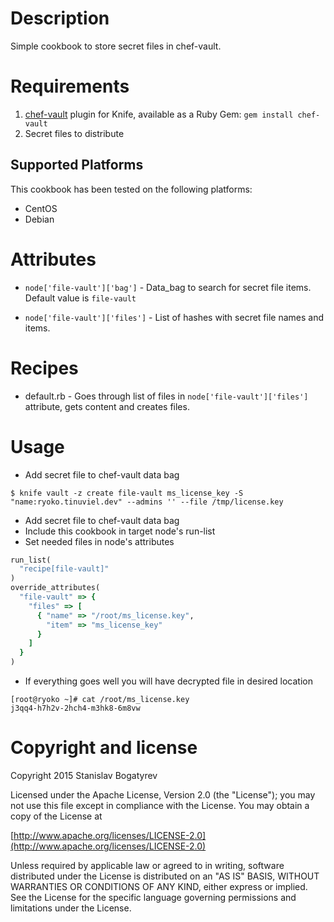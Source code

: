 # Description

Simple cookbook to store secret files in chef-vault.

# Requirements

1. [chef-vault](https://github.com/Nordstrom/chef-vault) plugin for Knife,
available as a Ruby Gem: `gem install chef-vault`
2. Secret files to distribute

## Supported Platforms

This cookbook has been tested on the following platforms:

* CentOS
* Debian

# Attributes

- `node['file-vault']['bag']` - Data_bag to search for secret
  file items. Default value is `file-vault`

- `node['file-vault']['files']` - List of hashes with secret file
  names and items.

# Recipes

- default.rb - Goes through list of files in
  `node['file-vault']['files']` attribute, gets content and creates
  files.

# Usage

- Add secret file to chef-vault data bag

```
$ knife vault -z create file-vault ms_license_key -S "name:ryoko.tinuviel.dev" --admins '' --file /tmp/license.key
```

- Add secret file to chef-vault data bag
- Include this cookbook in target node's run-list
- Set needed files in node's attributes

```ruby
run_list(
  "recipe[file-vault]"
)
override_attributes(
  "file-vault" => {
    "files" => [
      { "name" => "/root/ms_license.key",
        "item" => "ms_license_key"
      }
    ]
  }
)
```
- If everything goes well you will have decrypted file in desired
location

```
[root@ryoko ~]# cat /root/ms_license.key
j3qq4-h7h2v-2hch4-m3hk8-6m8vw
```

# Copyright and license

Copyright 2015 Stanislav Bogatyrev

Licensed under the Apache License, Version 2.0 (the "License");
you may not use this file except in compliance with the License.
You may obtain a copy of the License at

  [http://www.apache.org/licenses/LICENSE-2.0](http://www.apache.org/licenses/LICENSE-2.0)

Unless required by applicable law or agreed to in writing, software
distributed under the License is distributed on an "AS IS" BASIS,
WITHOUT WARRANTIES OR CONDITIONS OF ANY KIND, either express or implied.
See the License for the specific language governing permissions and
limitations under the License.
